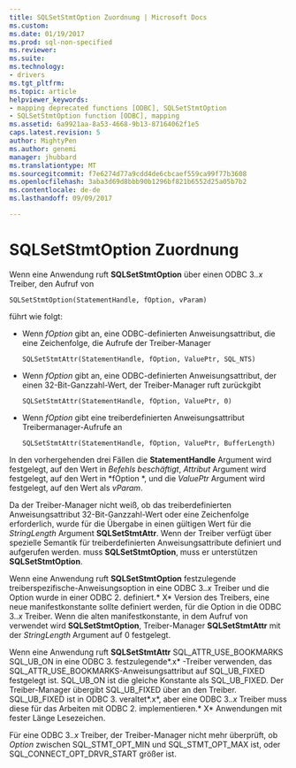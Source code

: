 ```yaml
---
title: SQLSetStmtOption Zuordnung | Microsoft Docs
ms.custom: 
ms.date: 01/19/2017
ms.prod: sql-non-specified
ms.reviewer: 
ms.suite: 
ms.technology:
- drivers
ms.tgt_pltfrm: 
ms.topic: article
helpviewer_keywords:
- mapping deprecated functions [ODBC], SQLSetStmtOption
- SQLSetStmtOption function [ODBC], mapping
ms.assetid: 6a9921aa-8a53-4668-9b13-87164062f1e5
caps.latest.revision: 5
author: MightyPen
ms.author: genemi
manager: jhubbard
ms.translationtype: MT
ms.sourcegitcommit: f7e6274d77a9cdd4de6cbcaef559ca99f77b3608
ms.openlocfilehash: 3aba3d69d8bbb90b1296bf821b6552d25a05b7b2
ms.contentlocale: de-de
ms.lasthandoff: 09/09/2017

---
```

# <a name="sqlsetstmtoption-mapping"></a>SQLSetStmtOption Zuordnung
Wenn eine Anwendung ruft **SQLSetStmtOption** über einen ODBC 3.*.x* Treiber, den Aufruf von  
  
```  
SQLSetStmtOption(StatementHandle, fOption, vParam)  
```  
  
 führt wie folgt:  
  
-   Wenn *fOption* gibt an, eine ODBC-definierten Anweisungsattribut, die eine Zeichenfolge, die Aufrufe der Treiber-Manager  
  
    ```  
    SQLSetStmtAttr(StatementHandle, fOption, ValuePtr, SQL_NTS)  
    ```  
  
-   Wenn *fOption* gibt an, eine ODBC-definierten Anweisungsattribut, der einen 32-Bit-Ganzzahl-Wert, der Treiber-Manager ruft zurückgibt  
  
    ```  
    SQLSetStmtAttr(StatementHandle, fOption, ValuePtr, 0)  
    ```  
  
-   Wenn *fOption* gibt eine treiberdefinierten Anweisungsattribut Treibermanager-Aufrufe an  
  
    ```  
    SQLSetStmtAttr(StatementHandle, fOption, ValuePtr, BufferLength)  
    ```  
  
 In den vorhergehenden drei Fällen die **StatementHandle** Argument wird festgelegt, auf den Wert in *Befehls beschäftigt*, *Attribut* Argument wird festgelegt, auf den Wert in *fOption *, und die *ValuePtr* Argument wird festgelegt, auf den Wert als *vParam*.  
  
 Da der Treiber-Manager nicht weiß, ob das treiberdefinierten Anweisungsattribut 32-Bit-Ganzzahl-Wert oder eine Zeichenfolge erforderlich, wurde für die Übergabe in einen gültigen Wert für die *StringLength* Argument **SQLSetStmtAttr**. Wenn der Treiber verfügt über spezielle Semantik für treiberdefinierten Anweisungsattribute definiert und aufgerufen werden. muss **SQLSetStmtOption**, muss er unterstützen **SQLSetStmtOption**.  
  
 Wenn eine Anwendung ruft **SQLSetStmtOption** festzulegende treiberspezifische-Anweisungsoption in eine ODBC 3.*.x* Treiber und die Option wurde in einer ODBC 2. definiert.* X* Version des Treibers, eine neue manifestkonstante sollte definiert werden, für die Option in die ODBC 3.*.x* Treiber. Wenn die alten manifestkonstante, in dem Aufruf von verwendet wird **SQLSetStmtOption**, Treiber-Manager **SQLSetStmtAttr** mit der *StringLength* Argument auf 0 festgelegt.  
  
 Wenn eine Anwendung ruft **SQLSetStmtAttr** SQL_ATTR_USE_BOOKMARKS SQL_UB_ON in eine ODBC 3. festzulegende*.x* -Treiber verwenden, das SQL_ATTR_USE_BOOKMARKS-Anweisungsattribut auf SQL_UB_FIXED festgelegt ist. SQL_UB_ON ist die gleiche Konstante als SQL_UB_FIXED. Der Treiber-Manager übergibt SQL_UB_FIXED über an den Treiber. SQL_UB_FIXED ist in ODBC 3. veraltet*.x*, aber eine ODBC 3.*.x* Treiber muss diese für das Arbeiten mit ODBC 2. implementieren.* X* Anwendungen mit fester Länge Lesezeichen.  
  
 Für eine ODBC 3.*.x* Treiber, der Treiber-Manager nicht mehr überprüft, ob *Option* zwischen SQL_STMT_OPT_MIN und SQL_STMT_OPT_MAX ist, oder SQL_CONNECT_OPT_DRVR_START größer ist.

